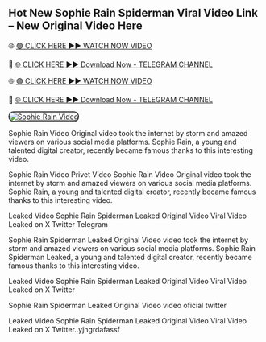 <h2>Hot New Sophie Rain Spiderman Viral Video Link – New Original Video Here</h2>

<p>🌐 <a href="https://lockr.so/grQOXRfA7" target="_blank">🟢 CLICK HERE ►► WATCH NOW VIDEO</a></p>
<p>🔴 <a href="https://t.me/+aOHCzIfgEbMyZTM1" target="_blank">🌐 CLICK HERE ►► Download Now - TELEGRAM CHANNEL</a></p>
<p>🌐 <a href="https://lockr.so/grQOXRfA7" target="_blank">🟢 CLICK HERE ►► WATCH NOW VIDEO</a></p>
<p>🔴 <a href="https://t.me/+aOHCzIfgEbMyZTM1" target="_blank">🌐 CLICK HERE ►► Download Now - TELEGRAM CHANNEL</a></p>

<p>
  <a href="https://lockr.so/grQOXRfA7" target="_blank">
    <img src="https://i.ibb.co/35dvNbhc/Gv-Ui-AAc-Wg-AAm-SMS.jpg" alt="Sophie Rain Video" style="max-width:100%; border:2px solid #333; border-radius:10px;">
  </a>
</p>

<p>Sophie Rain Video Original video took the internet by storm and amazed viewers on various social media platforms. Sophie Rain, a young and talented digital creator, recently became famous thanks to this interesting video.</p>

<p>Sophie Rain Video Privet Video Sophie Rain Video Original video took the internet by storm and amazed viewers on various social media platforms. Sophie Rain, a young and talented digital creator, recently became famous thanks to this interesting video.</p>

<p>Leaked Video Sophie Rain Spiderman Leaked Original Video Viral Video Leaked on X Twitter Telegram</p>

<p>Sophie Rain Spiderman Leaked Original Video video took the internet by storm and amazed viewers on various social media platforms. Sophie Rain Spiderman Leaked, a young and talented digital creator, recently became famous thanks to this interesting video.</p>

<p>Leaked Video Sophie Rain Spiderman Leaked Original Video Viral Video Leaked on X Twitter</p>

<p>Sophie Rain Spiderman Leaked Original Video video oficial twitter</p>

<p>Leaked Video Sophie Rain Spiderman Leaked Original Video Viral Video Leaked on X Twitter..yjhgrdafassf</p>

